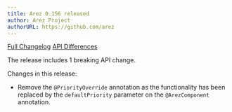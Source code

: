 ```yaml
---
title: Arez 0.156 released
author: Arez Project
authorURL: https://github.com/arez
---
```


[Full Changelog](https://github.com/arez/arez/compare/v0.155...v0.156)
[API Differences](/api-diff/?key=arez&old=0.155&new=0.156)

The release includes 1 breaking API change.

Changes in this release:

* Remove the `@PriorityOverride` annotation as the functionality has been replaced by the `defaultPriority` parameter on the `@ArezComponent` annotation.
